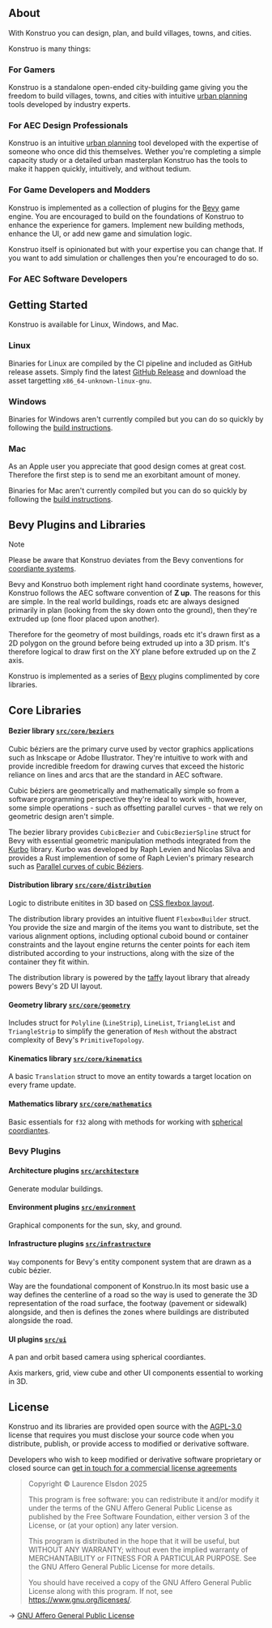 ## About

With Konstruo you can design, plan, and build villages, towns, and cities.

Konstruo is many things:

### For Gamers

Konstruo is a standalone open-ended city-building game giving you the freedom to build villages, towns, and cities with intuitive [urban planning](https://en.wikipedia.org/wiki/Urban_planning) tools developed by industry experts.

### For AEC Design Professionals

Konstruo is an intuitive [urban planning](https://en.wikipedia.org/wiki/Urban_planning) tool developed with the expertise of someone who once did this themselves. Wether you're completing a simple capacity study or a detailed urban masterplan Konstruo has the tools to make it happen quickly, intuitively, and without tedium. 

### For Game Developers and Modders

Konstruo is implemented as a collection of plugins for the [Bevy](https://bevyengine.org/) game engine. You are encouraged to build on the foundations of Konstruo to enhance the experience for gamers. Implement new building methods, enhance the UI, or add new game and simulation logic. 

Konstruo itself is opinionated but with your expertise you can change that. If you want to add simulation or challenges then you're encouraged to do so.

### For AEC Software Developers

## Getting Started

Konstruo is available for Linux, Windows, and Mac.

### Linux

Binaries for Linux are compiled by the CI pipeline and included as GitHub release assets. Simply find the latest [GitHub Release](https://github.com/StudioLE/Beach/releases) and download the asset targetting `x86_64-unknown-linux-gnu`.

### Windows

Binaries for Windows aren't currently compiled but you can do so quickly by following the [build instructions](BUILD.md).

### Mac

As an Apple user you appreciate that good design comes at great cost. Therefore the first step is to send me an exorbitant amount of money.

Binaries for Mac aren't currently compiled but you can do so quickly by following the [build instructions](BUILD.md).

## Bevy Plugins and Libraries


> [!NOTE]
> Please be aware that Konstruo deviates from the Bevy conventions for [coordiante systems](https://bevy-cheatbook.github.io/fundamentals/coords.html).
>
> Bevy and Konstruo both implement right hand coordinate systems, however, Konstruo follows the AEC software convention of **Z up**. The reasons for this are simple. In the real world buildings, roads etc are always designed primarily in plan (looking from the sky down onto the ground), then they're extruded up (one floor placed upon another). 
>
> Therefore for the geometry of most buildings, roads etc it's drawn first as a 2D polygon on the ground before being extruded up into a 3D prism. It's therefore logical to draw first on the XY plane before extruded up on the Z axis.

Konstruo is implemented as a series of [Bevy](https://bevyengine.org/) plugins complimented by core libraries.

## Core Libraries

#### Bezier library [`src/core/beziers`](tree/main/src/core/beziers)

Cubic béziers are the primary curve used by vector graphics applications such as Inkscape or Adobe Illustrator. They're intuitive to work with and provide incredible freedom for drawing curves that exceed the historic reliance on lines and arcs that are the standard in AEC software.

Cubic béziers are geometrically and mathematically simple so from a software programming perspective they're ideal to work with, however, some simple operations - such as offsetting parallel curves - that we rely on geometric design aren't simple.

The bezier library provides `CubicBezier` and `CubicBezierSpline` struct for Bevy with essential geometric manipulation methods integrated from the [Kurbo](https://github.com/linebender/kurbo) library. Kurbo was developed by Raph Levien and Nicolas Silva and provides a Rust implemention of some of Raph Levien's primary research such as [Parallel curves of cubic Béziers](https://raphlinus.github.io/curves/2022/09/09/parallel-beziers.html).

#### Distribution library [`src/core/distribution`](tree/main/src/core/distribution)

Logic to distribute enitites in 3D based on [CSS flexbox layout](https://css-tricks.com/snippets/css/a-guide-to-flexbox/). 

The distribution library provides an intuitive fluent `FlexboxBuilder` struct. You provide the size and margin of the items you want to distribute, set the various alignment options, including optional cuboid bound or container constraints and the layout engine returns the center points for each item distributed according to your instructions, along with the size of the container they fit within. 

The distribution library is powered by the [taffy](https://github.com/DioxusLabs/taffy) layout library that already powers Bevy's 2D UI layout.

#### Geometry library [`src/core/geometry`](tree/main/src/core/geometry)

Includes struct for `Polyline` (`LineStrip`), `LineList`, `TriangleList` and `TriangleStrip` to simplify the generation of `Mesh` without the abstract complexity of Bevy's `PrimitiveTopology`.

#### Kinematics library [`src/core/kinematics`](tree/main/src/core/kinematics)

A basic `Translation` struct to move an entity towards a target location on every frame update.

#### Mathematics library [`src/core/mathematics`](tree/main/src/core/mathematics)

Basic essentials for `f32` along with methods for working with [spherical coordiantes](https://mathworld.wolfram.com/SphericalCoordinates.html).

### Bevy Plugins

#### Architecture plugins [`src/architecture`](tree/main/src/architecture)

Generate modular buildings.

#### Environment plugins [`src/environment`](tree/main/src/environment)

Graphical components for the sun, sky, and ground.

#### Infrastructure plugins [`src/infrastructure`](tree/main/src/infrastructure)

`Way` components for Bevy's entity component system that are drawn as a cubic bézier.

Way are the foundational component of Konstruo.In its most basic use a way defines the centerline of a road so the way is used to generate the 3D representation of the road surface, the footway (pavement or sidewalk) alongside, and then is defines the zones where buildings are distributed alongside the road.

#### UI plugins [`src/ui`](tree/main/src/ui)

A pan and orbit based camera using spherical coordiantes.

Axis markers, grid, view cube and other UI components essential to working in 3D.

## License

Konstruo and its libraries are provided open source with the [AGPL-3.0](https://www.gnu.org/licenses/agpl-3.0.en.html) license that requires you must disclose your source code when you distribute, publish, or provide access to modified or derivative software.

Developers who wish to keep modified or derivative software proprietary or closed source can [get in touch for a commercial license agreements](https://studiole.uk/contact/)

> Copyright © Laurence Elsdon 2025
>
> This program is free software: you can redistribute it and/or modify it under the terms of the GNU Affero General Public License as published by the Free Software Foundation, either version 3 of the License, or (at your option) any later version.
>
> This program is distributed in the hope that it will be useful, but WITHOUT ANY WARRANTY; without even the implied warranty of MERCHANTABILITY or FITNESS FOR A PARTICULAR PURPOSE. See the GNU Affero General Public License for more details.
>
> You should have received a copy of the GNU Affero General Public License along with this program. If not, see <https://www.gnu.org/licenses/>.

→ [GNU Affero General Public License](LICENSE.md)
